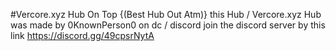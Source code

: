 #Vercore.xyz Hub On Top {(Best Hub Out Atm)}
this Hub / Vercore.xyz Hub was made by 0KnownPerson0 on dc / discord join the discord server by this link https://discord.gg/49cpsrNytA
